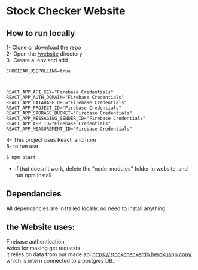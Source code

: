 # Stock Checker Website

## How to run locally
1- Clone or download the repo  
2- Open the [/website](./website) directory  
3- Create a .env and add    
```
CHOKIDAR_USEPOLLING=true 



REACT_APP_API_KEY="Firebase Credentials"
REACT_APP_AUTH_DOMAIN="Firebase Credentials"
REACT_APP_DATABASE_URL="Firebase Credentials"
REACT_APP_PROJECT_ID="Firebase Credentials"
REACT_APP_STORAGE_BUCKET="Firebase Credentials"
REACT_APP_MESSAGING_SENDER_ID="Firebase Credentials"
REACT_APP_APP_ID="Firebase Credentials"
REACT_APP_MEASUREMENT_ID="Firebase Credentials"

```  
4- This project uses React, and npm  
5- to run use 
```bash
$ npm start
```
* if that doesn't work, delete the "node_modules" folder in website, and run npm install

## Dependancies
All dependancies are installed locally, no need to install anything
## the Website uses:
Firebase authentication, \
Axios for making get requests \
it relies on data from our made api https://stockcheckerdb.herokuapp.com/
which is intern connected to a postgres DB.


